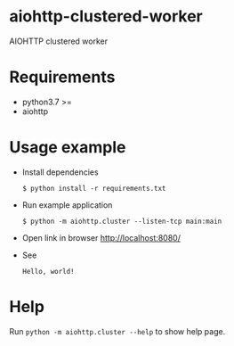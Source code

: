 # aiohttp-clustered-worker
AIOHTTP clustered worker

# Requirements

* python3.7 >=
* aiohttp

# Usage example

* Install dependencies

    `$ python install -r requirements.txt`
* Run example application

    `$ python -m aiohttp.cluster --listen-tcp main:main`

* Open link in browser [http://localhost:8080/](http://localhost:8080/)

* See

    `Hello, world!`


# Help

Run `python -m aiohttp.cluster --help` to show help page.